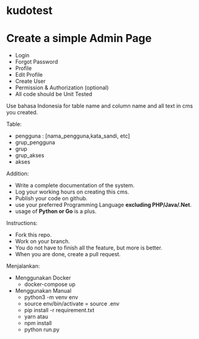 # kudotest
# Create a simple Admin Page
- Login
- Forgot Password
- Profile
- Edit Profile
- Create User
- Permission & Authorization (optional)
- All code should be Unit Tested

Use bahasa Indonesia for table name and column name and all text in cms you created.

Table:
- pengguna : [nama_pengguna,kata_sandi, etc]
- grup_pengguna
- grup
- grup_akses
- akses

Addition:
- Write a complete documentation of the system.
- Log your working hours on creating this cms.
- Publish your code on github.
- use your preferred Programming Language **excluding PHP/Java/.Net**.
- usage of **Python or Go** is a plus.

Instructions:
- Fork this repo.
- Work on your branch.
- You do not have to finish all the feature, but more is better.
- When you are done, create a pull request.


Menjalankan:
- Menggunakan Docker
    - docker-compose up
- Menggunakan Manual
    - python3 -m venv env
    - source env/bin/activate
    = source .env
    - pip install -r requirement.txt
    - yarn
    atau
    - npm install
    - python run.py

